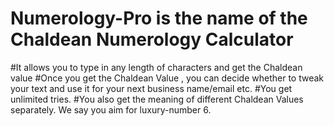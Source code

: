 # Numerology-Pro is the name of the Chaldean Numerology Calculator
#It allows you to type in any length of characters and get the Chaldean value
#Once you get the Chaldean Value , you can decide whether to tweak your text and use it for your next business name/email etc.
#You get unlimited tries.
#You also get the meaning of different Chaldean Values separately. We say you aim for luxury-number 6.
